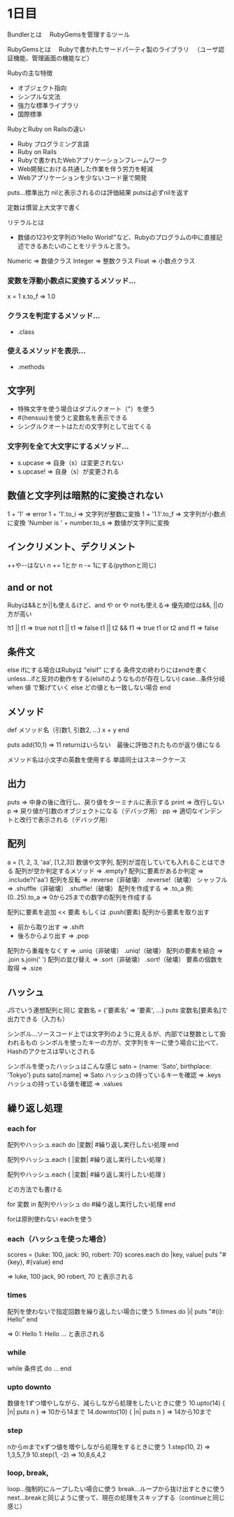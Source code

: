 # 1日目
Bundlerとは
　RubyGemsを管理するツール

RubyGemsとは
　Rubyで書かれたサードパーティ製のライブラリ
　（ユーザ認証機能、管理画面の機能など）

Rubyの主な特徴
- オブジェクト指向
- シンプルな文法
- 強力な標準ライブラリ
- 国際標準

RubyとRuby on Railsの違い

- Ruby
 プログラミング言語
- Ruby on Rails
 - Rubyで書かれたWebアプリケーションフレームワーク
 - Web開発における共通した作業を伴う労力を軽減
 - Webアプリケーションを少ないコード量で開発

puts...標準出力
nilと表示されるのは評価結果
putsは必ずnilを返す

定数は慣習上大文字で書く

リテラルとは
- 数値の123や文字列の'Hello World!"など、Rubyのプログラムの中に直接記述できるあたいのことをリテラルと言う。


Numeric => 数値クラス
 Integer => 整数クラス
 Float => 小数点クラス

### 変数を浮動小数点に変換するメソッド…
 x = 1
 x.to_f => 1.0

### クラスを判定するメソッド…
- .class
### 使えるメソッドを表示…
- .methods

## 文字列
- 特殊文字を使う場合はダブルクオート（"）を使う
- #{hensuu}を使うと変数名を表示できる
- シングルクオートはただの文字列として出てくる
### 文字列を全て大文字にするメソッド…
- s.upcase => 自身（s）は変更されない
- s.upcase! => 自身（s）が変更される

## 数値と文字列は暗黙的に変換されない
1 + '1' => error
1 + '1'.to_i => 文字列が整数に変換
1 + '1.1'.to_f => 文字列が小数点に変換
'Number is ' + number.to_s => 数値が文字列に変換

## インクリメント、デクリメント
++や--はない
n += 1とか n -= 1にする(pythonと同じ)

## and or not
Rubyは&&とか||も使えるけど、and や or や notも使える=> 優先順位は&&, ||の方が高い

!t1 || t1 => true
not t1 || t1 => false
t1 || t2 && f1 => true
t1 or t2 and f1 => false

## 条件文
else ifにする場合はRubyは "elsif" にする
条件文の終わりにはendを書く
unless…ifと反対の動作をする(elsifのようなものが存在しない)
case…条件分岐
when 値 で繋げていく
else どの値とも一致しない場合
end

## メソッド
def メソッド名（引数1, 引数2, ...)
  x + y
end

puts add(10,1) => 11
returnはいらない　最後に評価されたものが返り値になる

メソッド名は小文字の英数を使用する
単語同士はスネークケース

## 出力
puts => 中身の後に改行し、戻り値をターミナルに表示する
print => 改行しない
p => 戻り値が引数のオブジェクトになる（デバッグ用）
pp => 適切なインデントと改行で表示される（デバッグ用）

## 配列
a = [1, 2, 3, 'aa', [1,2,3]]
数値や文字列, 配列が混在していても入れることはできる
配列が空か判定するメソッド => .empty?
配列に要素があるか判定 => .include?('aa')
配列を反転 => .reverse（非破壊） .reverse!（破壊）
シャッフル => .shuffle（非破壊） .shuffle!（破壊）
配列を作成する => .to_a
例: (0..25).to_a => 0から25までの数字の配列を作成する

配列に要素を追加
 << 要素 もしくは .push(要素)
配列から要素を取り出す
  - 前から取り出す => .shift
  - 後ろからより出す => .pop

配列から重複をなくす => .uniq（非破壊） .uniq!（破壊）
配列の要素を結合 => .join s.join(' ')
配列の並び替え => .sort（非破壊） .sort!（破壊）
要素の個数を取得 => .size

## ハッシュ
JSでいう連想配列と同じ
変数名 = {'要素名' => '要素', ...}
puts 変数名[要素名]で出力できる（入力も）

シンボル…ソースコード上では文字列のように見えるが、内部では整数として扱われるもの
シンボルを使ったキーの方が、文字列をキーに使う場合に比べて、Hashのアクセスは早いとされる

シンボルを使ったハッシュはこんな感じ
sato = {name: 'Sato', birthplace: 'Tokyo'}
puts sato[:name] => Sato
ハッシュの持っているキーを確認 => .keys
ハッシュの持っている値を確認 => .values

## 繰り返し処理
### each for
配列やハッシュ.each do |変数|
 #繰り返し実行したい処理
end

配列やハッシュ.each { |変数|
 #繰り返し実行したい処理
}

配列やハッシュ.each { |変数| #繰り返し実行したい処理 }

どの方法でも書ける

for 変数 in 配列やハッシュ do
 #繰り返し実行したい処理
end

forは原則使わない eachを使う

### each（ハッシュを使った場合）
scores = {luke: 100, jack: 90, robert: 70}
scores.each do |key, value|
    puts "#{key}, #{value}
end

=> luke, 100
   jack, 90
   robert, 70
と表示される

### times
配列を使わないで指定回数を繰り返したい場合に使う
5.times do |i|
    puts "#{i}: Hello"
end

=> 0: Hello
   1: Hello
   ...
と表示される

### while
while 条件式 do
 ...
end

### upto downto
数値を1ずつ増やしながら、減らしながら処理をしたいときに使う
10.upto(14) { |n| puts n } => 10から14まで
14.downto(10) { |n| puts n } => 14から10まで

### step
nからmまでxずつ値を増やしながら処理をするときに使う
1.step(10, 2) => 1,3,5,7,9
10.step(1, -2) => 10,8,6,4,2

### loop, break, 
loop...強制的にループしたい場合に使う
break...ループから抜け出すときに使う
next...breakと同じように使って、現在の処理をスキップする（continueと同じ感じ）
